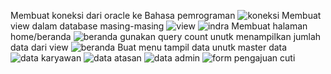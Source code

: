Membuat koneksi dari oracle ke Bahasa pemrograman
![koneksi](https://user-images.githubusercontent.com/45527518/148665071-0fc090f3-1ac8-490e-b21e-a3d0b2533272.jpg)
Membuat view dalam database masing-masing
![view](https://user-images.githubusercontent.com/45527518/148665103-5d249d17-b56a-4497-92bb-3bf263424ea5.jpg)
![indra](https://user-images.githubusercontent.com/45527518/148665122-68362528-edc7-4b5a-9e6c-27c03f7c7ec3.jpg)
Membuat halaman home/beranda
![beranda](https://user-images.githubusercontent.com/45527518/148665144-5ad3ce18-2858-44a6-a2f7-28a52fcb116c.jpg)
gunakan query count unutk menampilkan jumlah data dari view
![beranda](https://user-images.githubusercontent.com/45527518/148665173-15231978-f9c6-46da-8541-2665c3145575.jpg)
Buat menu tampil data unutk master data
![data karyawan](https://user-images.githubusercontent.com/45527518/148665191-f66f5394-66ba-41f7-a13d-56c3cb8a2081.jpg)
![data atasan](https://user-images.githubusercontent.com/45527518/148665198-33e54393-7c10-4acb-85b6-12e30bcb153d.jpg)
![data admin](https://user-images.githubusercontent.com/45527518/148665199-cd062ed6-e085-4418-bb45-c2de49f224ed.jpg)
![form pengajuan cuti](https://user-images.githubusercontent.com/45527518/148665202-b50064ea-9798-4b48-a60a-f03a798c60fe.jpg)
